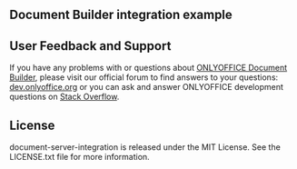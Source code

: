 ## Document Builder integration example

## User Feedback and Support

If you have any problems with or questions about [ONLYOFFICE Document Builder][2], please visit our official forum to find answers to your questions: [dev.onlyoffice.org][1] or you can ask and answer ONLYOFFICE development questions on [Stack Overflow][3].

  [1]: http://dev.onlyoffice.org
  [2]: https://github.com/ONLYOFFICE/DocumentBuilder
  [3]: http://stackoverflow.com/questions/tagged/onlyoffice
  
## License

document-server-integration is released under the MIT License. See the LICENSE.txt file for more information.
